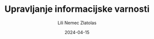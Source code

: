 ---
date: "2024-04-15" 
version: "0.1.0"
lastUpdate: "2024-04-15 10:05:00"
layout: "course"
id: "UIV"
permalink: "UIV"
author:
- "Lili Nemec Zlatolas"
contact: "muhamed.turkanovic@um.si"
title: "Upravljanje informacijske varnosti"
image: "https://unsplash.com/photos/person-holding-pencil-near-laptop-computer-5fNmWej4tAA"
type: "Potrjeno krajše izobraževanje za podelitev mikrodokazila UM"
field:
- "KLASIUS-P-16 (0610)"
keywords:
- "upravljanje"
- "obvladovanje"
- "tveganja"
- "varnostna politika"
- "CISM"
intended:
- "zaposleni"
- "študenti"
- "odločevalci"
difficulty: "Začetni nivo"
requisite: ""
description: |
    Cilj izobraževanja je udeležencem zagotoviti celovito znanje, potrebno za upravljanje informacijske varnosti v podjetjih. V predmetu so predstavljeni vsi relevantni standardi, metodologije, pristopi, orodja in ogrodja za upravljanja informacijske varnosti. Izziv upravljanja informacijske varnosti v organizaciji je njegova multidisciplinarna narava, zato se bodo študenti seznanili z osnovami kriznega upravljanja, projektnega vodenja itd. Vodstvo mora razumeti posledice varnostnih incidentov za konkurenčnost in kontinuiteto poslovanja, kako izboljšati odpornost organizacije in kako lahko to prinese strateško prednost pred konkurenco.
state: "1. pilotna izvedba"
execution: "Sinhrona"
ects: "1"
implementation: |
    Predavanja: 8 ur
    Vaje: 2 ur
    Samostojno delo: 20 ur
cType: "0"
---